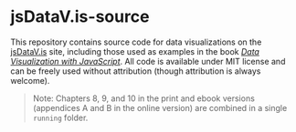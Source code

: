 jsDataV.is-source
=================

This repository contains source code for data visualizations on the [jsDataV.is](http://jsDataV.is) site, including
those used as examples in the book [_Data Visualization with JavaScript_](http://www.nostarch.com/datavisualization).
All code is available under MIT license and can be freely used without attribution (though attribution is always
welcome).

> Note: Chapters 8, 9, and 10 in the print and ebook versions (appendices A and B in the online version) are combined in
> a single `running` folder.

